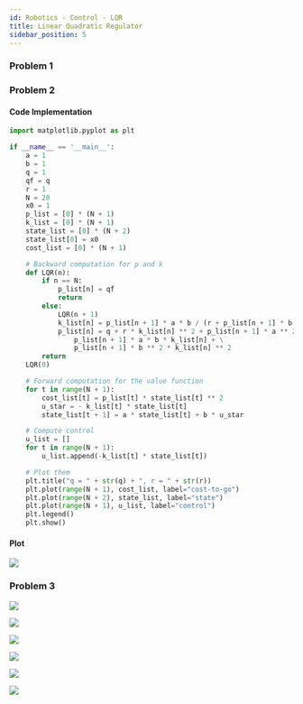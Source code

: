 ```yaml
---
id: Robotics - Control - LQR
title: Linear Quadratic Regulator
sidebar_position: 5
---
```


<!-- Typically, it is challenging to compute value function analytically from the Bellman equation. In fact, we will discuss a variety of methods to approximately obtain the value function later. However, for a certain restricted class of problems, the value function can be obtained in closed form. One such problem is that of the **Linear Quadratic Regulator (LQR)**.

LQR is an optimal control problem that deals with a linear dynamical system and a quadratic cost. Specifically, consider a discrete-time linear dynamical system (for simplicity, we assume a 1-dimensional state and input):
$$
\begin{aligned}
x_{t+1} & =a x_t+b u_t, t \in\{0,1, \ldots, N\} \tag{1} \\
x_0 & =x^{\text {init }}
\end{aligned}
$$
Our goal is to minimize a quadratic cost function:
$$
J\left(x_0, u_{0: N-1}\right)=\sum_{\tau=0}^{N-1}\left(q x_\tau^2+r u_\tau^2\right)+q_f x_N^2, \tag{2}
$$
where $q, r, q_f>0$ are cost penalties. In equation (2):
- $N$ is called the time horizon;
- $q x_\tau^2$ measures state deviation cost at $\tau=t$
- $r u_\tau^2$ measures input authority cost at $\tau=t$
- $q_f x_N^2$ measures the terminal cost.

Thus, we would like to solve the following optimization problem:
$$
\min _{u_0: N-1}\left\{J\left(x_0, u_{0: N-1}\right) \text { subject to (1) }\right\} \tag{3}
$$
Since the cost is quadratic and dynamics are linear, the above optimal control problem is a convex optimization problem. This convexity allows us to use a variety of optimization tools to solve this problem exactly. In addition, this is one of the optimal control problems, where the optimal control can be obtained in closed form using dynamic programming. These are some of the key reasons for the popularity of LQR in control and robotics literature. -->

### Problem 1

### Problem 2

#### Code Implementation

```python
import matplotlib.pyplot as plt

if __name__ == '__main__':
    a = 1
    b = 1
    q = 1
    qf = q
    r = 1
    N = 20
    x0 = 1
    p_list = [0] * (N + 1)
    k_list = [0] * (N + 1)
    state_list = [0] * (N + 2)
    state_list[0] = x0
    cost_list = [0] * (N + 1)

    # Backward computation for p and k
    def LQR(n):
        if n == N:
            p_list[n] = qf
            return
        else:
            LQR(n + 1)
            k_list[n] = p_list[n + 1] * a * b / (r + p_list[n + 1] * b ** 2)
            p_list[n] = q + r * k_list[n] ** 2 + p_list[n + 1] * a ** 2 - 2 * \
                p_list[n + 1] * a * b * k_list[n] + \
                p_list[n + 1] * b ** 2 * k_list[n] ** 2
        return
    LQR(0)

    # Forward computation for the value function
    for t in range(N + 1):
        cost_list[t] = p_list[t] * state_list[t] ** 2
        u_star = - k_list[t] * state_list[t]
        state_list[t + 1] = a * state_list[t] + b * u_star

    # Compute control
    u_list = []
    for t in range(N + 1):
        u_list.append(-k_list[t] * state_list[t])

    # Plot them
    plt.title("q = " + str(q) + ", r = " + str(r))
    plt.plot(range(N + 1), cost_list, label="cost-to-go")
    plt.plot(range(N + 2), state_list, label="state")
    plt.plot(range(N + 1), u_list, label="control")
    plt.legend()
    plt.show()
```

#### Plot

![](/img/Robotics/LQR_1.png)

### Problem 3

![](/img/Robotics/LQR_2.png)

![](/img/Robotics/LQR_3.png)

![](/img/Robotics/LQR_4.png)

![](/img/Robotics/LQR_5.png)

![](/img/Robotics/LQR_6.png)

![](/img/Robotics/LQR_7.png)


<!-- ### Pros and Cons

In LQR, the control law is

- Globally optimal (no approximations involved)
- State feedback (w/o re-optimizing anything)
- Really easy to implement with limited computing (the main reason for its popularity in robotics)

But,

- Limited in its scope
    - No constraints
    - Linear dynamics
    - Quadratic cost function -->